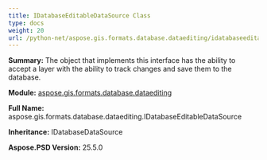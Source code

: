 ```yaml
---
title: IDatabaseEditableDataSource Class
type: docs
weight: 20
url: /python-net/aspose.gis.formats.database.dataediting/idatabaseeditabledatasource/
---
```


**Summary:** The object that implements this interface has the ability to accept a layer with the ability to track changes and save them to the database.

**Module:** [aspose.gis.formats.database.dataediting](/psd/python-net/aspose.gis.formats.database.dataediting/)

**Full Name:** aspose.gis.formats.database.dataediting.IDatabaseEditableDataSource

**Inheritance:** IDatabaseDataSource

**Aspose.PSD Version:** 25.5.0



